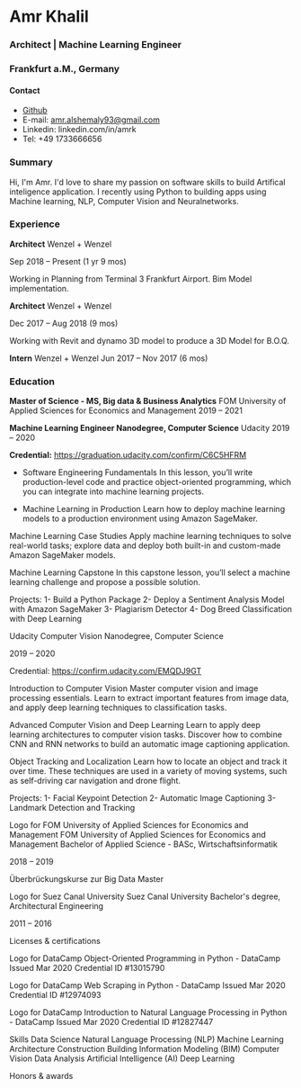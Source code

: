 # Amr Khalil 
### Architect | Machine Learning Engineer
### Frankfurt a.M., Germany

#### Contact
- [Github](https://github.com/amr-khalil)
- E-mail: amr.alshemaly93@gmail.com
- Linkedin: linkedin.com/in/amrk
- Tel: +49 1733666656


### Summary
Hi, I'm Amr. I'd love to share my passion on software skills to build Artifical inteligence application. I recently using Python to building apps using Machine learning, NLP, Computer Vision and Neuralnetworks. 


### Experience

**Architect**
Wenzel + Wenzel

Sep 2018 – Present (1 yr 9 mos)

Working in Planning from Terminal 3 Frankfurt Airport. Bim Model implementation.

**Architect**
Wenzel + Wenzel

Dec 2017 – Aug 2018 (9 mos)

Working with Revit and dynamo 3D model to produce a 3D Model for B.O.Q.

**Intern**
Wenzel + Wenzel
Jun 2017 – Nov 2017 (6 mos)


### Education

**Master of Science - MS, Big data & Business Analytics**
FOM University of Applied Sciences for Economics and Management
2019 – 2021

**Machine Learning Engineer Nanodegree, Computer Science**
Udacity
2019 – 2020

**Credential:** 
https://graduation.udacity.com/confirm/C6C5HFRM

- Software Engineering Fundamentals
  In this lesson, you’ll write production-level code and practice object-oriented programming, which you can integrate into machine       learning projects.

- Machine Learning in Production
  Learn how to deploy machine learning models to a production environment using Amazon SageMaker.

Machine Learning Case Studies
Apply machine learning techniques to solve real-world tasks; explore data and deploy both built-in and custom-made Amazon SageMaker models.

Machine Learning Capstone
In this capstone lesson, you’ll select a machine learning challenge and propose a possible solution.

Projects:
1- Build a Python Package
2- Deploy a Sentiment Analysis Model with Amazon SageMaker
3- Plagiarism Detector
4- Dog Breed Classification with Deep Learning

Udacity
Computer Vision Nanodegree, Computer Science

2019 – 2020

Credential:
https://confirm.udacity.com/EMQDJ9GT

Introduction to Computer Vision
Master computer vision and image processing essentials. Learn to extract important features from image data, and apply deep learning techniques to classification tasks.

Advanced Computer Vision and Deep Learning
Learn to apply deep learning architectures to computer vision tasks. Discover how to combine CNN and RNN networks to build an automatic image captioning application.

Object Tracking and Localization
Learn how to locate an object and track it over time. These techniques are used in a variety of moving systems, such as self-driving car navigation and drone flight.

Projects:
1- Facial Keypoint Detection
2- Automatic Image Captioning
3- Landmark Detection and Tracking


Logo for FOM University of Applied Sciences for Economics and Management
FOM University of Applied Sciences for Economics and Management
Bachelor of Applied Science - BASc, Wirtschaftsinformatik

2018 – 2019

Überbrückungskurse zur Big Data Master


Logo for Suez Canal University
Suez Canal University
Bachelor's degree, Architectural Engineering

2011 – 2016


Licenses & certifications

Logo for DataCamp
Object-Oriented Programming in Python - DataCamp
Issued Mar 2020
Credential ID #13015790


Logo for DataCamp
Web Scraping in Python - DataCamp
Issued Mar 2020
Credential ID #12974093


Logo for DataCamp
Introduction to Natural Language Processing in Python - DataCamp
Issued Mar 2020
Credential ID #12827447


Skills
Data Science  Natural Language Processing (NLP)  Machine Learning  Architecture  Construction  Building Information Modeling (BIM)  Computer Vision  Data Analysis  Artificial Intelligence (AI)  Deep Learning

Honors & awards

